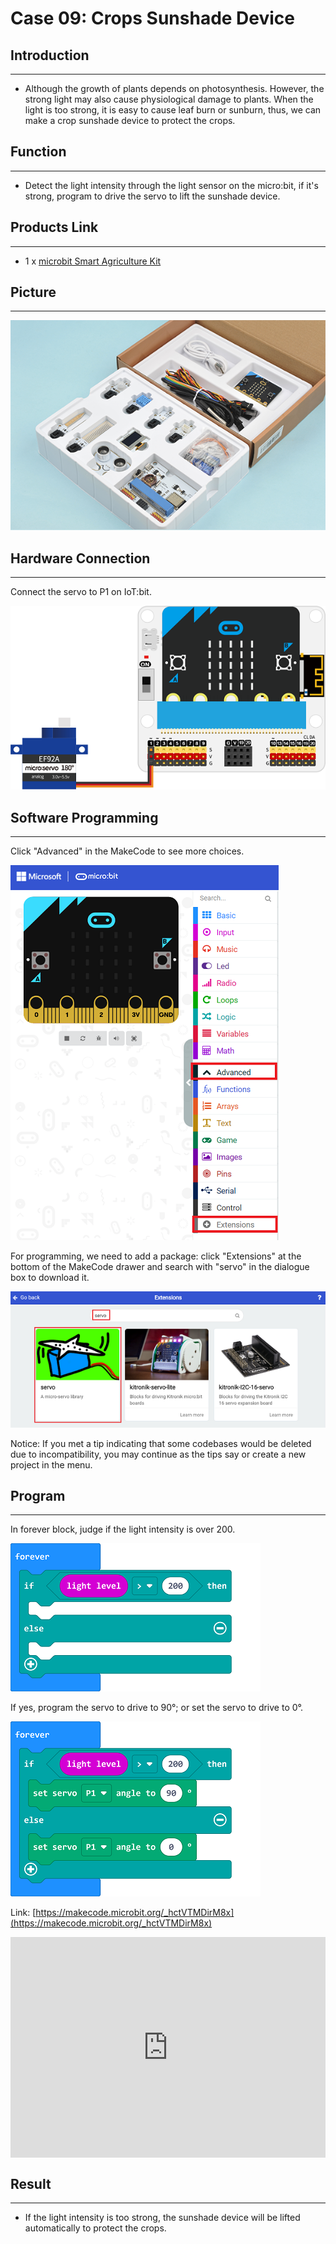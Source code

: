 # Case 09: Crops Sunshade Device


##  Introduction
---

- Although the growth of plants depends on photosynthesis. However, the strong light may also cause physiological damage to plants. When the light is too strong, it is easy to cause leaf burn or sunburn, thus, we can make a crop sunshade device to protect the crops. 

##  Function
---
- Detect the light intensity through the light sensor on the micro:bit, if it's strong, program to drive the servo to lift the sunshade device. 

## Products Link
---
- 1 x [microbit Smart Agriculture Kit]()

## Picture
---
![](./images/microbit-Smart-Agriculture-Kit-case-01-02.png)

## Hardware Connection

---

Connect the servo to P1 on IoT:bit. 

![](./images/microbit-Smart-Agriculture-Kit-case-08-03.png)

## Software Programming 

---

Click "Advanced" in the MakeCode to see more choices.

![](./images/microbit-Smart-Agriculture-Kit-case-01-04.png)

For programming, we need to add a package: click "Extensions" at the bottom of the MakeCode drawer and search with "servo" in the dialogue box to download it. 

![](./images/microbit-Smart-Agriculture-Kit-case-01-06.png)

Notice: If you met a tip indicating that some codebases would be deleted due to incompatibility, you may continue as the tips say or create a new project in the menu. 

## Program

---

In forever block, judge if the light intensity is over 200. 

![](./images/microbit-Smart-Agriculture-Kit-case-09-07.png)

If yes, program the servo to drive to 90°; or set the servo to drive to 0°.

![](./images/microbit-Smart-Agriculture-Kit-case-09-08.png)



Link: [https://makecode.microbit.org/_hctVTMDirM8x](https://makecode.microbit.org/_hctVTMDirM8x)

<div style="position:relative;height:0;padding-bottom:70%;overflow:hidden;">
<iframe style="position:absolute;top:0;left:0;width:100%;height:100%;" src="https://makecode.microbit.org/#pub:https://makecode.microbit.org/_hctVTMDirM8x" frameborder="0" sandbox="allow-popups allow-forms allow-scripts allow-same-origin">
</iframe>
</div>  


## Result
---
- If the light intensity is too strong, the sunshade device will be lifted automatically to protect the crops. 



